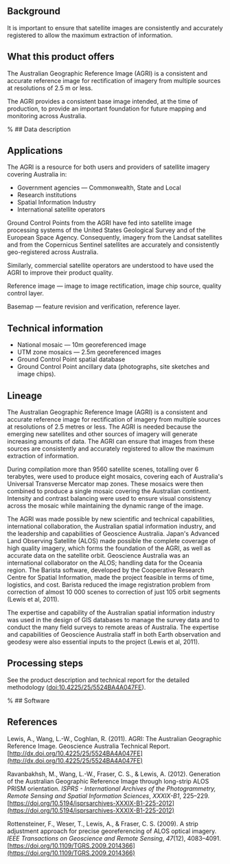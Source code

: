 ## Background

It is important to ensure that satellite images are consistently and accurately registered to allow the maximum extraction of information.

## What this product offers

The Australian Geographic Reference Image (AGRI) is a consistent and accurate reference image for rectification of imagery from multiple sources at resolutions of 2.5 m or less.

The AGRI provides a consistent base image intended, at the time of production, to provide an important foundation for future mapping and monitoring across Australia.

% ## Data description

## Applications

The AGRI is a resource for both users and providers of satellite imagery covering Australia in:

* Government agencies &mdash; Commonwealth, State and Local
* Research institutions
* Spatial Information Industry
* International satellite operators

Ground Control Points from the AGRI have fed into satellite image processing systems of the United States Geological Survey and of the European Space Agency. Consequently, imagery from the Landsat satellites and from the Copernicus Sentinel satellites are accurately and consistently geo-registered across Australia.

Similarly, commercial satellite operators are understood to have used the AGRI to improve their product quality.

Reference image &mdash; image to image rectification, image chip source, quality control layer.

Basemap &mdash; feature revision and verification, reference layer.

## Technical information

* National mosaic &mdash; 10m georeferenced image
* UTM zone mosaics &mdash; 2.5m georeferenced images
* Ground Control Point spatial database
* Ground Control Point ancillary data (photographs, site sketches and image chips).

## Lineage

The Australian Geographic Reference Image (AGRI) is a consistent and accurate reference image for rectification of imagery from multiple sources at resolutions of 2.5 metres or less. The AGRI is needed because the emerging new satellites and other sources of imagery will generate increasing amounts of data. The AGRI can ensure that images from these sources are consistently and accurately registered to allow the maximum extraction of information.

During compilation more than 9560 satellite scenes, totalling over 6 terabytes, were used to produce eight mosaics, covering each of Australia's Universal Transverse Mercator map zones. These mosaics were then combined to produce a single mosaic covering the Australian continent. Intensity and contrast balancing were used to ensure visual consistency across the mosaic while maintaining the dynamic range of the image.

The AGRI was made possible by new scientific and technical capabilities, international collaboration, the Australian spatial information industry, and the leadership and capabilities of Geoscience Australia. Japan's Advanced Land Observing Satellite (ALOS) made possible the complete coverage of high quality imagery, which forms the foundation of the AGRI, as well as accurate data on the satellite orbit. Geoscience Australia was an international collaborator on the ALOS; handling data for the Oceania region. The Barista software, developed by the Cooperative Research Centre for Spatial Information, made the project feasible in terms of time, logistics, and cost. Barista reduced the image registration problem from correction of almost 10 000 scenes to correction of just 105 orbit segments (Lewis et al, 2011).

The expertise and capability of the Australian spatial information industry was used in the design of GIS databases to manage the survey data and to conduct the many field surveys to remote areas of Australia. The expertise and capabilities of Geoscience Australia staff in both Earth observation and geodesy were also essential inputs to the project (Lewis et al, 2011).

## Processing steps

See the product description and technical report for the detailed methodology ([doi:10.4225/25/5524BA4A047FE](http://dx.doi.org/10.4225/25/5524BA4A047FE)).

% ## Software

## References

Lewis, A., Wang, L.-W., Coghlan, R. (2011). AGRI: The Australian Geographic Reference Image. Geoscience Australia Technical Report. [http://dx.doi.org/10.4225/25/5524BA4A047FE](http://dx.doi.org/10.4225/25/5524BA4A047FE)

Ravanbakhsh, M., Wang, L.-W., Fraser, C. S., & Lewis, A. (2012). Generation of the Australian Geographic Reference Image through long-strip ALOS PRISM orientation. *ISPRS - International Archives of the Photogrammetry, Remote Sensing and Spatial Information Sciences*, *XXXIX-B1*, 225–229. [https://doi.org/10.5194/isprsarchives-XXXIX-B1-225-2012](https://doi.org/10.5194/isprsarchives-XXXIX-B1-225-2012)

Rottensteiner, F., Weser, T., Lewis, A., & Fraser, C. S. (2009). A strip adjustment approach for precise georeferencing of ALOS optical imagery. *IEEE Transactions on Geoscience and Remote Sensing*, *47*(12), 4083–4091. [https://doi.org/10.1109/TGRS.2009.2014366](https://doi.org/10.1109/TGRS.2009.2014366)

